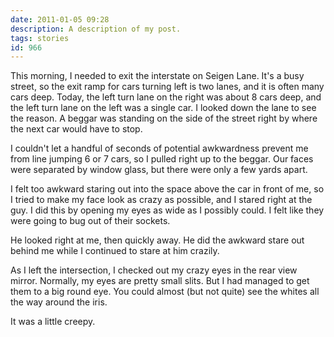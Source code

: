 ```yaml
---
date: 2011-01-05 09:28
description: A description of my post.
tags: stories
id: 966
---
```

This morning, I needed to exit the interstate on Seigen Lane.  It's a busy street, so the exit ramp for cars turning left is two lanes, and it is often many cars deep.  Today, the left turn lane on the right was about 8 cars deep, and the left turn lane on the left was a single car.  I looked down the lane to see the reason.  A beggar was standing on the side of the street right by where the next car would have to stop.

I couldn't let a handful of seconds of potential awkwardness prevent me from line jumping 6 or 7 cars, so I pulled right up to the beggar.  Our faces were separated by window glass, but there were only a few yards apart.
<!--more-->
I felt too awkward staring out into the space above the car in front of me, so I tried to make my face look as crazy as possible, and I stared right at the guy.  I did this by opening my eyes as wide as I possibly could.  I felt like they were going to bug out of their sockets.

He looked right at me, then quickly away.  He did the awkward stare out behind me while I continued to stare at him crazily.

As I left the intersection, I checked out my crazy eyes in the rear view mirror.  Normally, my eyes are pretty small slits.  But I had managed to get them to a big round eye.  You could almost (but not quite) see the whites all the way around the iris.  

It was a little creepy.